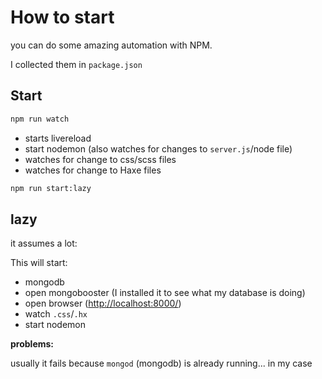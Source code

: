 # How to start

you can do some amazing automation with NPM.

I collected them in `package.json`

## Start


```bash
npm run watch
```

- starts livereload
- start nodemon (also watches for changes to `server.js`/node file)
- watches for change to css/scss files
- watches for change to Haxe files

```bash
npm run start:lazy
```

## lazy

it assumes a lot:

This will start:

- mongodb
- open mongobooster (I installed it to see what my database is doing)
- open browser (<http://localhost:8000/>)
- watch `.css`/`.hx`
- start nodemon

**problems:**

usually it fails because `mongod` (mongodb) is already running... in my case

